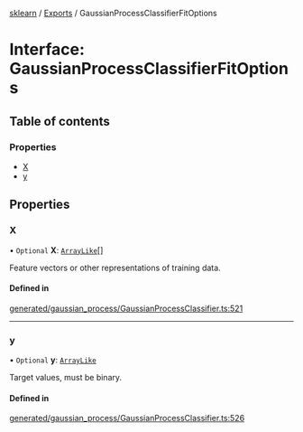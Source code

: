 [sklearn](../readme.md) / [Exports](../modules.md) / GaussianProcessClassifierFitOptions

# Interface: GaussianProcessClassifierFitOptions

## Table of contents

### Properties

- [X](GaussianProcessClassifierFitOptions.md#x)
- [y](GaussianProcessClassifierFitOptions.md#y)

## Properties

### X

• `Optional` **X**: [`ArrayLike`](../modules.md#arraylike)[]

Feature vectors or other representations of training data.

#### Defined in

[generated/gaussian_process/GaussianProcessClassifier.ts:521](https://github.com/transitive-bullshit/scikit-learn-ts/blob/367336a/packages/sklearn/src/generated/gaussian_process/GaussianProcessClassifier.ts#L521)

___

### y

• `Optional` **y**: [`ArrayLike`](../modules.md#arraylike)

Target values, must be binary.

#### Defined in

[generated/gaussian_process/GaussianProcessClassifier.ts:526](https://github.com/transitive-bullshit/scikit-learn-ts/blob/367336a/packages/sklearn/src/generated/gaussian_process/GaussianProcessClassifier.ts#L526)
